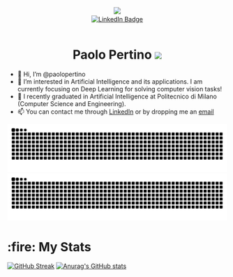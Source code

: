 <div id="header" align="center">
  <img src="https://media.giphy.com/media/jdPMeyv9rn0hZHh8n9/giphy.gif" width="200"/>
  
  <div id="badges">
  <a href="https://www.linkedin.com/in/paolo-pertino">
    <img src="https://img.shields.io/badge/LinkedIn-blue?style=for-the-badge&logo=linkedin&logoColor=white" alt="LinkedIn Badge"/>
  </a>
  </div>
  <img src="https://komarev.com/ghpvc/?username=paolopertino&style=flat-square&color=blue" alt=""/>
  
  <h1>
  Paolo Pertino
  <img src="https://media.giphy.com/media/hvRJCLFzcasrR4ia7z/giphy.gif" width="30px"/>
  </h1>
</div>

- 👋 Hi, I’m @paolopertino
- 👀 I’m interested in Artificial Intelligence and its applications. I am currently focusing on Deep Learning for solving computer vision tasks!
- 🌱 I recently graduated in Artificial Intelligence at Politecnico di Milano (Computer Science and Engineering).
- 📫 You can contact me through <a href="https://www.linkedin.com/in/paolo-pertino">LinkedIn</a> or by dropping me an <a href="mailto:paolo.pertino@mail.polimi.it">email</a>

![GitHub Snake Light](https://github.com/paolopertino/paolopertino/blob/output/github-snake.svg#gh-light-mode-only)
![GitHub Snake dark](https://github.com/paolopertino/paolopertino/blob/output/github-snake-dark.svg#gh-dark-mode-only)

<h1>
  :fire:
  My Stats
</h1>

[![GitHub Streak](https://github-readme-streak-stats.herokuapp.com?user=paolopertino&theme=gruvbox_duo)](https://git.io/streak-stats)
[![Anurag's GitHub stats](https://github-readme-stats.vercel.app/api?username=paolopertino&theme=gruvbox)](https://github.com/anuraghazra/github-readme-stats)
